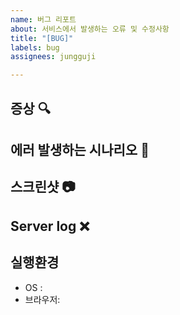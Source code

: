 ```yaml
---
name: 버그 리포트
about: 서비스에서 발생하는 오류 및 수정사항
title: "[BUG]"
labels: bug
assignees: jungguji

---
```


## 증상 :mag:


## 에러 발생하는 시나리오 :memo:


## 스크린샷 :camera:

## Server log :x:

## 실행환경
- OS :
- 브라우저:
